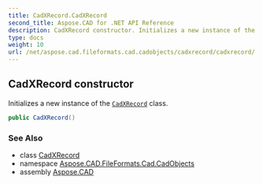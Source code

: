 ```yaml
---
title: CadXRecord.CadXRecord
second_title: Aspose.CAD for .NET API Reference
description: CadXRecord constructor. Initializes a new instance of the CadXRecord class
type: docs
weight: 10
url: /net/aspose.cad.fileformats.cad.cadobjects/cadxrecord/cadxrecord/
---
```

## CadXRecord constructor

Initializes a new instance of the [`CadXRecord`](../) class.

```csharp
public CadXRecord()
```

### See Also

* class [CadXRecord](../)
* namespace [Aspose.CAD.FileFormats.Cad.CadObjects](../../cadxrecord/)
* assembly [Aspose.CAD](../../../)


